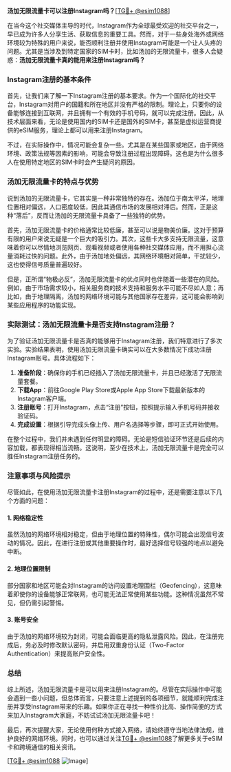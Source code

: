 **汤加无限流量卡可以注册Instagram吗？**[[TG💪+ @esim1088](https://t.me/s/esim1088)]

在当今这个社交媒体主导的时代，Instagram作为全球最受欢迎的社交平台之一，早已成为许多人分享生活、获取信息的重要工具。然而，对于一些身处海外或网络环境较为特殊的用户来说，能否顺利注册并使用Instagram可能是一个让人头疼的问题。尤其是当涉及到特定国家的SIM卡时，比如汤加的无限流量卡，很多人会疑惑：**汤加无限流量卡真的能用来注册Instagram吗？**

### Instagram注册的基本条件

首先，让我们来了解一下Instagram注册的基本要求。作为一个国际化的社交平台，Instagram对用户的国籍和所在地区并没有严格的限制。理论上，只要你的设备能够连接到互联网，并且拥有一个有效的手机号码，就可以完成注册。因此，从技术层面来看，无论是使用国内的SIM卡还是国外的SIM卡，甚至是虚拟运营商提供的eSIM服务，理论上都可以用来注册Instagram。

不过，在实际操作中，情况可能会复杂一些。尤其是在某些国家或地区，由于网络环境、政策法规等因素的影响，可能会导致注册过程出现障碍。这也是为什么很多人在使用特定地区的SIM卡时会产生疑问的原因。

### 汤加无限流量卡的特点与优势

说到汤加的无限流量卡，它其实是一种非常独特的存在。汤加位于南太平洋，地理位置相对偏远，人口密度较低，因此其通信市场的发展相对滞后。然而，正是这种“落后”，反而让汤加的无限流量卡具备了一些独特的优势。

首先，汤加无限流量卡的价格通常比较低廉，甚至可以说是物美价廉。这对于预算有限的用户来说无疑是一个巨大的吸引力。其次，这些卡大多支持无限流量，这意味着你可以尽情地浏览网页、观看视频或者使用各种社交媒体应用，而不用担心流量消耗过快的问题。此外，由于汤加地处偏远，其网络环境相对简单，干扰较少，这也使得信号质量普遍较好。

但是，正所谓“物极必反”，汤加无限流量卡的优点同时也伴随着一些潜在的风险。例如，由于市场需求较小，相关服务商的技术支持和服务水平可能不尽如人意；再比如，由于地理隔离，汤加的网络环境可能与其他国家存在差异，这可能会影响到某些应用程序的功能实现。

### 实际测试：汤加无限流量卡是否支持Instagram注册？

为了验证汤加无限流量卡是否真的能够用于Instagram注册，我们特意进行了多次实验。实验结果表明，使用汤加无限流量卡确实可以在大多数情况下成功注册Instagram账号。具体流程如下：

1. **准备阶段**：确保你的手机已经插入了汤加无限流量卡，并且已经激活了无限流量套餐。
2. **下载App**：前往Google Play Store或Apple App Store下载最新版本的Instagram客户端。
3. **注册账号**：打开Instagram，点击“注册”按钮，按照提示输入手机号码并接收验证码。
4. **完成设置**：根据引导完成头像上传、用户名选择等步骤，即可正式开始使用。

在整个过程中，我们并未遇到任何明显的障碍。无论是短信验证环节还是后续的内容加载，都表现得相当流畅。这说明，至少在技术上，汤加无限流量卡是完全可以胜任Instagram注册任务的。

### 注意事项与风险提示

尽管如此，在使用汤加无限流量卡注册Instagram的过程中，还是需要注意以下几个方面的问题：

#### 1. 网络稳定性
虽然汤加的网络环境相对稳定，但由于地理位置的特殊性，偶尔可能会出现信号波动的情况。因此，在进行注册或其他重要操作时，最好选择信号较强的地点以避免中断。

#### 2. 地理位置限制
部分国家和地区可能会对Instagram的访问设置地理围栏（Geofencing），这意味着即使你的设备能够正常联网，也可能无法正常使用某些功能。这种情况虽然不常见，但仍需引起警惕。

#### 3. 账号安全
由于汤加的网络环境较为封闭，可能会面临更高的隐私泄露风险。因此，在注册完成后，务必及时修改默认密码，并启用双重身份认证（Two-Factor Authentication）来提高账户安全性。

### 总结

综上所述，汤加无限流量卡是可以用来注册Instagram的。尽管在实际操作中可能会遇到一些小问题，但总体而言，只要注意上述提到的各项细节，就能顺利完成注册并享受Instagram带来的乐趣。如果你正在寻找一种性价比高、操作简便的方式来加入Instagram大家庭，不妨试试汤加无限流量卡吧！

最后，再次提醒大家，无论使用何种方式接入网络，请始终遵守当地法律法规，维护良好的网络环境。同时，也可以通过关注[TG💪+ @esim1088](https://t.me/s/esim1088)了解更多关于eSIM卡和跨境通信的相关资讯。

[[TG💪+ @esim1088](https://t.me/s/esim1088) ![Image](https://i.postimg.cc/4NQfJmqS/Snipaste-2025-05-13-00-14-12.png)]
